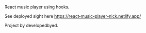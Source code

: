 React music player using hooks.

See deployed sight here https://react-music-player-nick.netlify.app/

Project by developedbyed. 

